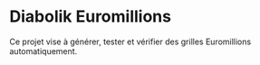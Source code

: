 # Diabolik Euromillions

Ce projet vise à générer, tester et vérifier des grilles Euromillions automatiquement.